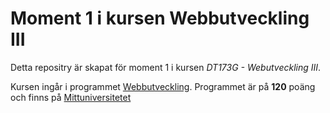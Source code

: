 # Moment 1 i kursen Webbutveckling III
Detta repositry är skapat för moment 1 i kursen _DT173G - Webutveckling III_.

Kursen ingår i programmet [Webbutveckling](https://www.miun.se/utbildning/program/data-och-it/webbutveckling/om-programmet/).
Programmet är på **120** poäng och finns på [Mittuniversitetet](www.miun.se)